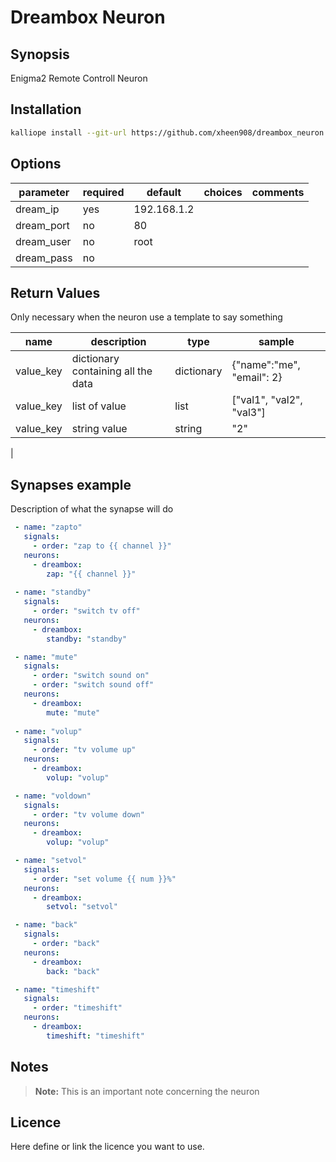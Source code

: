 # Dreambox Neuron

## Synopsis

Enigma2 Remote Controll Neuron 

## Installation
```bash
kalliope install --git-url https://github.com/xheen908/dreambox_neuron.git
```

## Options

| parameter        | required | default                       | choices                           | comments                     |
|------------------|----------|-------------------------------|-----------------------------------|------------------------------|
| dream_ip         | yes      | 192.168.1.2                   |                                   |                              |
| dream_port       | no       | 80                            |                                   |                              |
| dream_user       | no       | root                          |                                   |                              |
| dream_pass       | no       |                               |                                   |                              |

## Return Values

Only necessary when the neuron use a template to say something

| name      | description                        | type       | sample                    |
|-----------|------------------------------------|------------|---------------------------|
| value_key | dictionary containing all the data | dictionary | {"name":"me", "email": 2} |
| value_key | list of value                      | list       | ["val1", "val2", "val3"]  |
| value_key | string value                       | string     | "2"                       |
|

## Synapses example

Description of what the synapse will do
```yml
 - name: "zapto"
   signals:
     - order: "zap to {{ channel }}"
   neurons:      
     - dreambox:
        zap: "{{ channel }}"
    
 - name: "standby"
   signals:
     - order: "switch tv off"
   neurons:      
     - dreambox:
        standby: "standby"

 - name: "mute"
   signals:
     - order: "switch sound on"
     - order: "switch sound off"
   neurons:      
     - dreambox:
        mute: "mute"
 
 - name: "volup"
   signals:
     - order: "tv volume up"
   neurons:      
     - dreambox:
        volup: "volup"

 - name: "voldown"
   signals:
     - order: "tv volume down"
   neurons:      
     - dreambox:
        volup: "volup" 

 - name: "setvol"
   signals:
     - order: "set volume {{ num }}%"
   neurons:      
     - dreambox:
        setvol: "setvol"

 - name: "back"
   signals:
     - order: "back"
   neurons:      
     - dreambox:
        back: "back"

 - name: "timeshift"
   signals:
     - order: "timeshift"
   neurons:      
     - dreambox:
        timeshift: "timeshift"

```

## Notes

> **Note:** This is an important note concerning the neuron

## Licence

Here define or link the licence you want to use.
